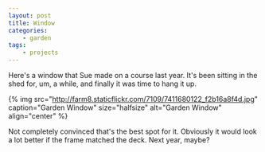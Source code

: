 ```yaml
---
layout: post
title: Window
categories:
    - garden
tags:
    - projects
---
```


Here's a window that Sue made on a course last year. It's been sitting in the shed for, um, a while, and finally it was time to hang it up.

{% img src="http://farm8.staticflickr.com/7109/7411680122_f2b16a8f4d.jpg" caption="Garden Window" size="halfsize" alt="Garden Window" align="center" %}

Not completely convinced that's the best spot for it. Obviously it would look a lot better if the frame matched the deck. Next year, maybe?
